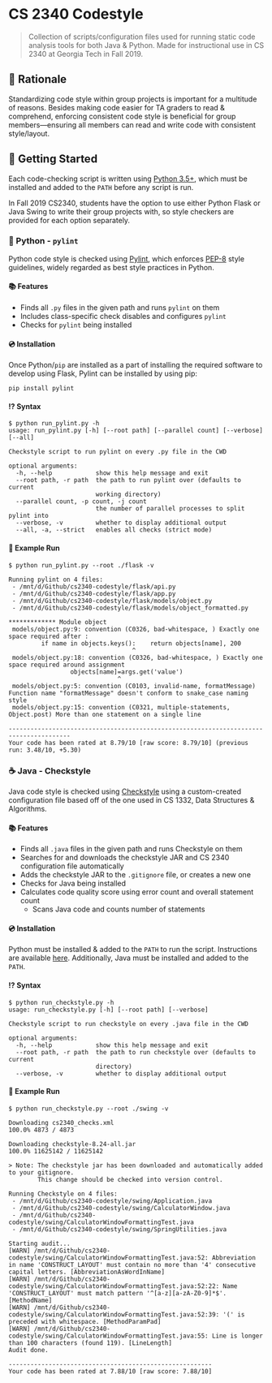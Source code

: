 # CS 2340 Codestyle

> Collection of scripts/configuration files used for running static code analysis tools for both Java & Python. Made for instructional use in CS 2340 at Georgia Tech in Fall 2019.

## 📜 Rationale

Standardizing code style within group projects is important for a multitude of reasons. Besides making code easier for TA graders to read & comprehend, enforcing consistent code style is beneficial for group members—ensuring all members can read and write code with consistent style/layout.

## 🚀 Getting Started

Each code-checking script is written using [Python 3.5+](https://www.python.org/downloads/), which must be installed and added to the `PATH` before any script is run.

In Fall 2019 CS2340, students have the option to use either Python Flask or Java Swing to write their group projects with, so style checkers are provided for each option separately.

### 🐍 Python - `pylint`

Python code style is checked using [Pylint](https://www.pylint.org/), which enforces [PEP-8](https://www.python.org/dev/peps/pep-0008/) style guidelines, widely regarded as best style practices in Python.

#### 📚 Features

- Finds all `.py` files in the given path and runs `pylint` on them
- Includes class-specific check disables and configures `pylint`
- Checks for `pylint` being installed

#### 💿 Installation

Once Python/`pip` are installed as a part of installing the required software to develop using Flask, Pylint can be installed by using pip:

```shell
pip install pylint
```

#### ⁉ Syntax

```shell
$ python run_pylint.py -h
usage: run_pylint.py [-h] [--root path] [--parallel count] [--verbose] [--all]

Checkstyle script to run pylint on every .py file in the CWD

optional arguments:
  -h, --help            show this help message and exit
  --root path, -r path  the path to run pylint over (defaults to current
                        working directory)
  --parallel count, -p count, -j count
                        the number of parallel processes to split pylint into
  --verbose, -v         whether to display additional output
  --all, -a, --strict   enables all checks (strict mode)
```

#### 🏃 Example Run

```shell
$ python run_pylint.py --root ./flask -v

Running pylint on 4 files:
 - /mnt/d/Github/cs2340-codestyle/flask/api.py
 - /mnt/d/Github/cs2340-codestyle/flask/app.py
 - /mnt/d/Github/cs2340-codestyle/flask/models/object.py
 - /mnt/d/Github/cs2340-codestyle/flask/models/object_formatted.py

************* Module object
 models/object.py:9: convention (C0326, bad-whitespace, ) Exactly one space required after :
         if name in objects.keys():    return objects[name], 200
                                  ^
 models/object.py:18: convention (C0326, bad-whitespace, ) Exactly one space required around assignment
                 objects[name]=args.get('value')
                              ^
 models/object.py:5: convention (C0103, invalid-name, formatMessage) Function name "formatMessage" doesn't conform to snake_case naming style
 models/object.py:15: convention (C0321, multiple-statements, Object.post) More than one statement on a single line

---------------------------------------------------------------------------------------
Your code has been rated at 8.79/10 [raw score: 8.79/10] (previous run: 3.48/10, +5.30)
```

### ☕ Java - Checkstyle

Java code style is checked using [Checkstyle](https://checkstyle.org/) using a custom-created configuration file based off of the one used in CS 1332, Data Structures & Algorithms.

#### 📚 Features

- Finds all `.java` files in the given path and runs Checkstyle on them
- Searches for and downloads the checkstyle JAR and CS 2340 configuration file automatically
- Adds the checkstyle JAR to the `.gitignore` file, or creates a new one
- Checks for Java being installed
- Calculates code quality score using error count and overall statement count
  - Scans Java code and counts number of statements

#### 💿 Installation

Python must be installed & added to the `PATH` to run the script. Instructions are available [here](https://geek-university.com/python/add-python-to-the-windows-path/). Additionally, Java must be installed and added to the `PATH`.

#### ⁉ Syntax

```shell
$ python run_checkstyle.py -h
usage: run_checkstyle.py [-h] [--root path] [--verbose]

Checkstyle script to run checkstyle on every .java file in the CWD

optional arguments:
  -h, --help            show this help message and exit
  --root path, -r path  the path to run checkstyle over (defaults to current
                        directory)
  --verbose, -v         whether to display additional output
```

#### 🏃 Example Run

```shell
$ python run_checkstyle.py --root ./swing -v

Downloading cs2340_checks.xml
100.0% 4873 / 4873

Downloading checkstyle-8.24-all.jar
100.0% 11625142 / 11625142

> Note: The checkstyle jar has been downloaded and automatically added to your gitignore.
        This change should be checked into version control.

Running Checkstyle on 4 files:
 - /mnt/d/Github/cs2340-codestyle/swing/Application.java
 - /mnt/d/Github/cs2340-codestyle/swing/CalculatorWindow.java
 - /mnt/d/Github/cs2340-codestyle/swing/CalculatorWindowFormattingTest.java
 - /mnt/d/Github/cs2340-codestyle/swing/SpringUtilities.java

Starting audit...
[WARN] /mnt/d/Github/cs2340-codestyle/swing/CalculatorWindowFormattingTest.java:52: Abbreviation in name 'CONSTRUCT_LAYOUT' must contain no more than '4' consecutive capital letters. [AbbreviationAsWordInName]
[WARN] /mnt/d/Github/cs2340-codestyle/swing/CalculatorWindowFormattingTest.java:52:22: Name 'CONSTRUCT_LAYOUT' must match pattern '^[a-z][a-zA-Z0-9]*$'. [MethodName]
[WARN] /mnt/d/Github/cs2340-codestyle/swing/CalculatorWindowFormattingTest.java:52:39: '(' is preceded with whitespace. [MethodParamPad]
[WARN] /mnt/d/Github/cs2340-codestyle/swing/CalculatorWindowFormattingTest.java:55: Line is longer than 100 characters (found 119). [LineLength]
Audit done.

--------------------------------------------------------
Your code has been rated at 7.88/10 [raw score: 7.88/10]
```
